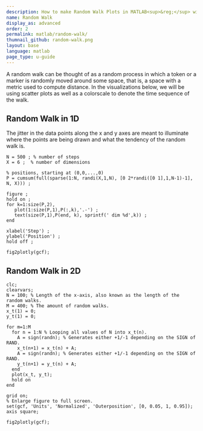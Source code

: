 ```yaml
---
description: How to make Random Walk Plots in MATLAB<sup>&reg;</sup> with Plotly.
name: Random Walk
display_as: advanced
order: 2
permalink: matlab/random-walk/
thumnail_github: random-walk.png
layout: base
language: matlab
page_type: u-guide
---
```


A random walk can be thought of as a random process in which a token or a marker is randomly moved around some space, that is, a space with a metric used to compute distance. In the visualizations below, we will be using scatter plots as well as a colorscale to denote the time sequence of the walk.


## Random Walk in 1D

The jitter in the data points along the x and y axes are meant to illuminate where the points are being drawn and what the tendency of the random walk is.


```{matlab}
N = 500 ; % number of steps
X = 6 ;  % number of dimensions

% positions, starting at (0,0,...,0)
P = cumsum(full(sparse(1:N, randi(X,1,N), [0 2*randi([0 1],1,N-1)-1], N, X))) ; 

figure ;
hold on ;
for k=1:size(P,2),
   plot(1:size(P,1),P(:,k),'.-') ;
   text(size(P,1),P(end, k), sprintf(' dim %d',k)) ;
end

xlabel('Step') ;
ylabel('Position') ;
hold off ;

fig2plotly(gcf);
```

<!--------------------- EXAMPLE BREAK ------------------------->

## Random Walk in 2D


```{matlab}
clc;
clearvars;
N = 100; % Length of the x-axis, also known as the length of the random walks.
M = 400; % The amount of random walks.
x_t(1) = 0;
y_t(1) = 0;

for m=1:M
  for n = 1:N % Looping all values of N into x_t(n).
    A = sign(randn); % Generates either +1/-1 depending on the SIGN of RAND.
    x_t(n+1) = x_t(n) + A;
    A = sign(randn); % Generates either +1/-1 depending on the SIGN of RAND.
    y_t(n+1) = y_t(n) + A;
  end
  plot(x_t, y_t);
  hold on
end

grid on;
% Enlarge figure to full screen.
set(gcf, 'Units', 'Normalized', 'Outerposition', [0, 0.05, 1, 0.95]);
axis square;

fig2plotly(gcf);
```


<!--------------------- EXAMPLE BREAK ------------------------->